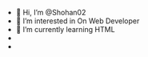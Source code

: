 - 👋 Hi, I’m @Shohan02
- 👀 I’m interested in On Web Developer
- 🌱 I’m currently learning HTML
- 
-  

<!---
Shohan02/Shohan02 is a ✨ special ✨ repository because its `README.md` (this file) appears on your GitHub profile.
You can click the Preview link to take a look at your changes.
--->
